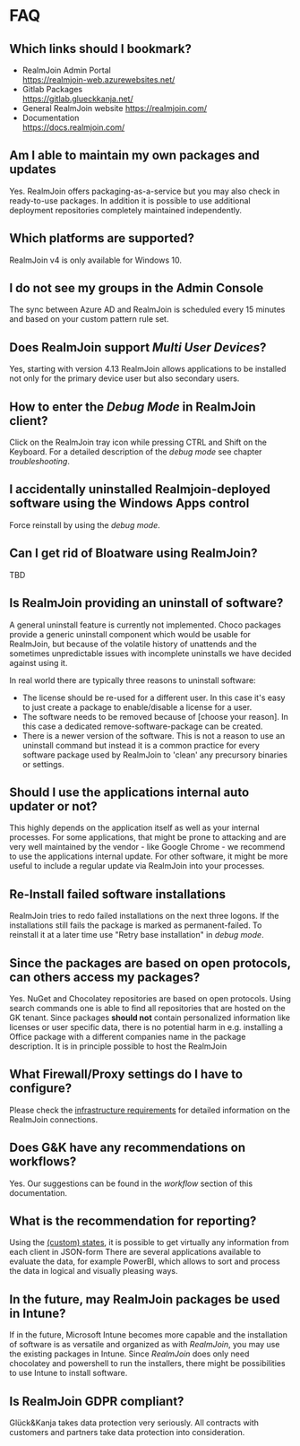 # FAQ

## Which links should I bookmark?
* RealmJoin Admin Portal   
    <https://realmjoin-web.azurewebsites.net/>   
* Gitlab Packages   
    <https://gitlab.glueckkanja.net/>   
* General RealmJoin website
    <https://realmjoin.com/>   
* Documentation  
    <https://docs.realmjoin.com/>    

## Am I able to maintain my own packages and updates
Yes. RealmJoin offers packaging-as-a-service but you may also check in ready-to-use packages. In addition it is possible to use additional deployment repositories completely maintained independently. 

## Which platforms are supported?
RealmJoin v4 is only available for Windows 10.

## I do not see my groups in the Admin Console
The sync between Azure AD and RealmJoin is scheduled every 15 minutes and based on your custom pattern rule set.

## Does RealmJoin support *Multi User Devices*? 
Yes, starting with version 4.13 RealmJoin allows applications to be installed not only for the primary device user but also secondary users.  

## How to enter the *Debug Mode* in RealmJoin client?
Click on the RealmJoin tray icon while pressing CTRL and Shift on the Keyboard. For a detailed description of the *debug mode* see chapter *troubleshooting*.

## I accidentally uninstalled Realmjoin-deployed software using the Windows Apps control  
Force reinstall by using the *debug mode*.

## Can I get rid of Bloatware using RealmJoin?
TBD
<!--Bloatware: 
Installer von Bloatware uninstaller, nicht einfach, da auch von MS Seite über den Store Software vorinstalliert wird
StandardBloatware, und Hersteller eigene Software, kann schwierig bereinigt werden, ggf neu aufzusetzen
"Win 10 Push Button Reset" soll zu Clean Windows f�hren, dann ist man im OOBE (f�r AAD Join), aber ist noch nicht fix-->

## Is RealmJoin providing an uninstall of software?
A general uninstall feature is currently not implemented. Choco packages provide a generic uninstall component which would be usable for RealmJoin, but because of the volatile history of unattends and the sometimes unpredictable issues with incomplete uninstalls we have decided against using it. 

In real world there are typically three reasons to uninstall software:

* The license should be re-used for a different user. In this case it's easy to just create a package to enable/disable a license for a user.
* The software needs to be removed because of [choose your reason]. In this case a dedicated remove-software-package can be created.
* There is a newer version of the software. This is not a reason to use an uninstall command but instead it is a common practice for every software package used by RealmJoin to 'clean' any precursory binaries or settings.

## Should I use the applications internal auto updater or not?
This highly depends on the application itself as well as your internal processes. For some applications, that might be prone to attacking and are very well maintained by the vendor - like Google Chrome - we recommend to use the applications internal update. For other software, it might be more useful to include a regular update via RealmJoin into your processes.  

## Re-Install failed software installations
RealmJoin tries to redo failed installations on the next three logons. If the installations still fails the package is marked as permanent-failed. To reinstall it at a later time use "Retry base installation" in *debug mode*.

## Since the packages are based on open protocols, can others access my packages?
Yes. NuGet and Chocolatey repositories are based on open protocols. Using search commands one is able to find all repositories that are hosted on the GK tenant. Since packages **should not** contain personalized information like licenses or user specific data, there is no potential harm in e.g. installing a Office package with a different companies name in the package description. 
It is in principle possible to host the RealmJoin   

## What Firewall/Proxy settings do I have to configure?
Please check the [infrastructure requirements](http://docs.realmjoin.com/infrastructure.html#network) for detailed information on the RealmJoin connections.  

## Does G&K have any recommendations on workflows?  
Yes. Our suggestions can be found in the *workflow* section of this documentation.  

## What is the recommendation for reporting?  
Using the [(custom) states](http://docs.realmjoin.com/managing-realmjoin.html#states), it is possible to get virtually any information from each client in JSON-form There are several applications available to evaluate the data, for example PowerBI, which allows to sort and process the data in logical and visually pleasing ways.  

## In the future, may RealmJoin packages be used in Intune?  
If in the future, Microsoft Intune becomes more capable and the installation of software is as versatile and organized as with *RealmJoin*, you may use the existing packages in Intune. Since *RealmJoin* does only need chocolatey and powershell to run the installers, there might be possibilities to use Intune to install software.  

## Is RealmJoin GDPR compliant?   
Glück&Kanja takes data protection very seriously. All contracts with customers and partners take data protection into consideration. 